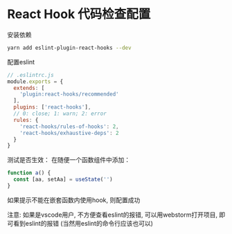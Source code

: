 # React Hook 代码检查配置
安装依赖
```bash
yarn add eslint-plugin-react-hooks --dev
```
配置eslint
```js
// .eslintrc.js
module.exports = {
  extends: [
    'plugin:react-hooks/recommended'
  ],
  plugins: ['react-hooks'],
  // 0: close; 1: warn; 2: error
  rules: {
    'react-hooks/rules-of-hooks': 2,
    'react-hooks/exhaustive-deps': 2
  }
}
```
测试是否生效：
在随便一个函数组件中添加：
```js
function a() {
  const [aa, setAa] = useState('')
}
```
如果提示不能在嵌套函数内使用hook, 则配置成功

注意:
如果是vscode用户, 不方便查看eslint的报错, 可以用webstorm打开项目, 即可看到eslint的报错
(当然用eslint的命令行应该也可以)